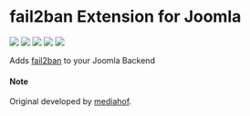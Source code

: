 # fail2ban Extension for Joomla

![](https://img.shields.io/static/v1?label=Joomla&message=3.X&style=flat&logo=joomla&logoColor=orange&color=blue)
![](https://img.shields.io/github/release/z-index-net/joomla-plugin-system-fail2ban.svg)
![](https://img.shields.io/github/downloads/z-index-net/joomla-plugin-system-fail2ban/total.svg)
![](https://img.shields.io/badge/Maintained%3F-no-red.svg)
![](https://img.shields.io/github/license/z-index-net/joomla-plugin-system-fail2ban.svg)

Adds [fail2ban](https://www.fail2ban.org) to your Joomla Backend

#### Note
Original developed by [mediahof](https://bitbucket.org/mediahof/joomla-plugin-system-fail2ban).
